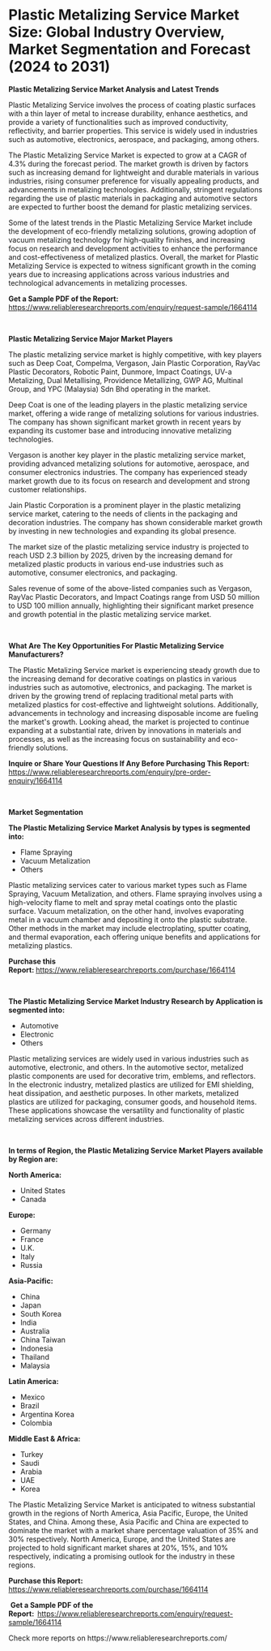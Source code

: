 <p><h1>Plastic Metalizing Service Market Size: Global Industry Overview, Market Segmentation and Forecast (2024 to 2031)</h1></p><p><strong>Plastic Metalizing Service Market Analysis and Latest Trends</strong></p>
<p><p>Plastic Metalizing Service involves the process of coating plastic surfaces with a thin layer of metal to increase durability, enhance aesthetics, and provide a variety of functionalities such as improved conductivity, reflectivity, and barrier properties. This service is widely used in industries such as automotive, electronics, aerospace, and packaging, among others.</p><p>The Plastic Metalizing Service Market is expected to grow at a CAGR of 4.3% during the forecast period. The market growth is driven by factors such as increasing demand for lightweight and durable materials in various industries, rising consumer preference for visually appealing products, and advancements in metalizing technologies. Additionally, stringent regulations regarding the use of plastic materials in packaging and automotive sectors are expected to further boost the demand for plastic metalizing services.</p><p>Some of the latest trends in the Plastic Metalizing Service Market include the development of eco-friendly metalizing solutions, growing adoption of vacuum metalizing technology for high-quality finishes, and increasing focus on research and development activities to enhance the performance and cost-effectiveness of metalized plastics. Overall, the market for Plastic Metalizing Service is expected to witness significant growth in the coming years due to increasing applications across various industries and technological advancements in metalizing processes.</p></p>
<p><strong>Get a Sample PDF of the Report:&nbsp;</strong> <a href="https://www.reliableresearchreports.com/enquiry/request-sample/1664114">https://www.reliableresearchreports.com/enquiry/request-sample/1664114</a></p>
<p>&nbsp;</p>
<p><strong>Plastic Metalizing Service Major Market Players</strong></p>
<p><p>The plastic metalizing service market is highly competitive, with key players such as Deep Coat, Compelma, Vergason, Jain Plastic Corporation, RayVac Plastic Decorators, Robotic Paint, Dunmore, Impact Coatings, UV-a Metalizing, Dual Metallising, Providence Metallizing, GWP AG, Multinal Group, and YPC (Malaysia) Sdn Bhd operating in the market.</p><p>Deep Coat is one of the leading players in the plastic metalizing service market, offering a wide range of metalizing solutions for various industries. The company has shown significant market growth in recent years by expanding its customer base and introducing innovative metalizing technologies.</p><p>Vergason is another key player in the plastic metalizing service market, providing advanced metalizing solutions for automotive, aerospace, and consumer electronics industries. The company has experienced steady market growth due to its focus on research and development and strong customer relationships.</p><p>Jain Plastic Corporation is a prominent player in the plastic metalizing service market, catering to the needs of clients in the packaging and decoration industries. The company has shown considerable market growth by investing in new technologies and expanding its global presence.</p><p>The market size of the plastic metalizing service industry is projected to reach USD 2.3 billion by 2025, driven by the increasing demand for metalized plastic products in various end-use industries such as automotive, consumer electronics, and packaging.</p><p>Sales revenue of some of the above-listed companies such as Vergason, RayVac Plastic Decorators, and Impact Coatings range from USD 50 million to USD 100 million annually, highlighting their significant market presence and growth potential in the plastic metalizing service market.</p></p>
<p>&nbsp;</p>
<p><strong>What Are The Key Opportunities For Plastic Metalizing Service Manufacturers?</strong></p>
<p><p>The Plastic Metalizing Service market is experiencing steady growth due to the increasing demand for decorative coatings on plastics in various industries such as automotive, electronics, and packaging. The market is driven by the growing trend of replacing traditional metal parts with metalized plastics for cost-effective and lightweight solutions. Additionally, advancements in technology and increasing disposable income are fueling the market's growth. Looking ahead, the market is projected to continue expanding at a substantial rate, driven by innovations in materials and processes, as well as the increasing focus on sustainability and eco-friendly solutions.</p></p>
<p><strong>Inquire or Share Your Questions If Any Before Purchasing This Report:</strong> <a href="https://www.reliableresearchreports.com/enquiry/pre-order-enquiry/1664114">https://www.reliableresearchreports.com/enquiry/pre-order-enquiry/1664114</a></p>
<p>&nbsp;</p>
<p><strong>Market Segmentation</strong></p>
<p><strong>The Plastic Metalizing Service Market Analysis by types is segmented into:</strong></p>
<p><ul><li>Flame Spraying</li><li>Vacuum Metalization</li><li>Others</li></ul></p>
<p><p>Plastic metalizing services cater to various market types such as Flame Spraying, Vacuum Metalization, and others. Flame spraying involves using a high-velocity flame to melt and spray metal coatings onto the plastic surface. Vacuum metalization, on the other hand, involves evaporating metal in a vacuum chamber and depositing it onto the plastic substrate. Other methods in the market may include electroplating, sputter coating, and thermal evaporation, each offering unique benefits and applications for metalizing plastics.</p></p>
<p><strong>Purchase this Report:&nbsp;</strong><a href="https://www.reliableresearchreports.com/purchase/1664114">https://www.reliableresearchreports.com/purchase/1664114</a></p>
<p>&nbsp;</p>
<p><strong>The Plastic Metalizing Service Market Industry Research by Application is segmented into:</strong></p>
<p><ul><li>Automotive</li><li>Electronic</li><li>Others</li></ul></p>
<p><p>Plastic metalizing services are widely used in various industries such as automotive, electronic, and others. In the automotive sector, metalized plastic components are used for decorative trim, emblems, and reflectors. In the electronic industry, metalized plastics are utilized for EMI shielding, heat dissipation, and aesthetic purposes. In other markets, metalized plastics are utilized for packaging, consumer goods, and household items. These applications showcase the versatility and functionality of plastic metalizing services across different industries.</p></p>
<p>&nbsp;</p>
<p><strong>In terms of Region, the Plastic Metalizing Service Market Players available by Region are:</strong></p>
<p>
    <p> <strong> North America: </strong>
        <ul>
            <li>United States</li>
            <li>Canada</li>
        </ul>
        </p> 
    <p> <strong> Europe: </strong>
        <ul>
            <li>Germany</li>
            <li>France</li>
            <li>U.K.</li>
            <li>Italy</li>
            <li>Russia</li>
        </ul>
        </p> 
    <p> <strong> Asia-Pacific: </strong>
        <ul>
            <li>China</li>
            <li>Japan</li>
            <li>South Korea</li>
            <li>India</li>
            <li>Australia</li>
            <li>China Taiwan</li>
            <li>Indonesia</li>
            <li>Thailand</li>
            <li>Malaysia</li>
        </ul>
        </p> 
    <p> <strong> Latin America: </strong>
        <ul>
            <li>Mexico</li>
            <li>Brazil</li>
            <li>Argentina Korea</li>
            <li>Colombia</li>
        </ul>
        </p> 
    <p> <strong> Middle East & Africa: </strong>
        <ul>
            <li>Turkey</li>
            <li>Saudi</li>
            <li>Arabia</li>
            <li>UAE</li>
            <li>Korea</li>
        </ul>
    </p>
    </p>
<p><p>The Plastic Metalizing Service Market is anticipated to witness substantial growth in the regions of North America, Asia Pacific, Europe, the United States, and China. Among these, Asia Pacific and China are expected to dominate the market with a market share percentage valuation of 35% and 30% respectively. North America, Europe, and the United States are projected to hold significant market shares at 20%, 15%, and 10% respectively, indicating a promising outlook for the industry in these regions.</p></p>
<p><strong>Purchase this Report: </strong><a href="https://www.reliableresearchreports.com/purchase/1664114">https://www.reliableresearchreports.com/purchase/1664114</a></p>
<p>&nbsp;<strong>Get a Sample PDF of the Report:&nbsp;&nbsp;</strong><a href="https://www.reliableresearchreports.com/enquiry/request-sample/1664114">https://www.reliableresearchreports.com/enquiry/request-sample/1664114</a></p>
<p><strong></strong></p>
<p>Check more reports on https://www.reliableresearchreports.com/</p>